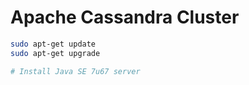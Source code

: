 # Apache Cassandra Cluster

```sh
sudo apt-get update
sudo apt-get upgrade

# Install Java SE 7u67 server
```
